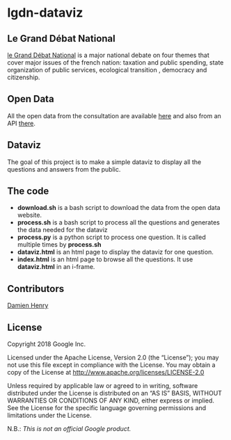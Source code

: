 # lgdn-dataviz

## Le Grand Débat National
[le Grand Débat National](https://www.gouvernement.fr/le-grand-debat-national) is a major national debate on four themes that cover major issues of the french nation: taxation and public spending, state organization of public services, ecological transition , democracy and citizenship.

## Open Data
All the open data from the consultation are available [here](https://www.data.gouv.fr/en/datasets/donnees-ouvertes-du-grand-debat-national/#_) and also from an API [there](https://granddebat.fr/developer).

## Dataviz
The goal of this project is to make a simple dataviz to display all the questions and answers from the public.

## The code
* **download.sh** is a bash script to download the data from the open data website.
* **process.sh** is a bash script to process all the questions and generates the data needed for the dataviz
* **process.py** is a python script to process one question. It is called multiple times by **process.sh**
* **dataviz.html** is an html page to display the dataviz for one question.
* **index.html** is an html page to browse all the questions. It use **dataviz.html** in an i-frame.

## Contributors

[Damien Henry](https://github.com/dh7)

## License

Copyright 2018 Google Inc.

Licensed under the Apache License, Version 2.0 (the “License”); you may not use this file except in compliance with the License. You may obtain a copy of the License at http://www.apache.org/licenses/LICENSE-2.0

Unless required by applicable law or agreed to in writing, software distributed under the License is distributed on an “AS IS” BASIS, WITHOUT WARRANTIES OR CONDITIONS OF ANY KIND, either express or implied. See the License for the specific language governing permissions and limitations under the License.

N.B.: *This is not an official Google product.*

